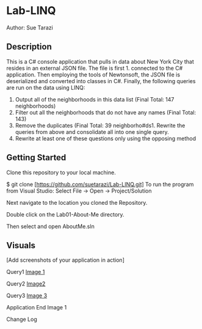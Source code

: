 # Lab-LINQ
Author: Sue Tarazi

## Description

This is a C# console application that pulls in data about New York City that resides in an external JSON file. The file is first 1. connected to the C# application. Then employing the tools of Newtonsoft, the JSON file is deserialized and converted into classes in C#.  Finally, the following queries are run on the data using LINQ:

1. Output all of the neighborhoods in this data list (Final Total: 147 neighborhoods)
1. Filter out all the neighborhoods that do not have any names (Final Total: 143)
1. Remove the duplicates (Final Total: 39 neighborho#ds1. Rewrite the queries from above and consolidate all into one single query.
1. Rewrite at least one of these questions only using the opposing method 

## Getting Started
Clone this repository to your local machine. 

$ git clone [https://github.com/suetarazi/Lab-LINQ.git]
To run the program from Visual Studio:
Select File -> Open -> Project/Solution

Next navigate to the location you cloned the Repository.

Double click on the Lab01-About-Me directory.

Then select and open AboutMe.sln

## Visuals
[Add screenshots of your application in action]

Query1
[Image 1](https://i.imgur.com/Ojdb92L.png)

Query2
[Image2](https://i.imgur.com/3I2AmQz.png)

Query3
[Image 3](https://i.imgur.com/VCRfYYW.png)

Application End
Image 1

Change Log

